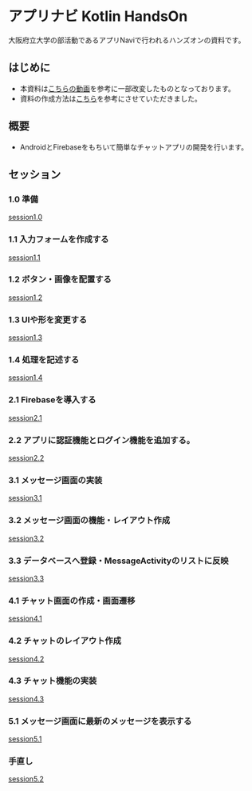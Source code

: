 # アプリナビ Kotlin HandsOn

大阪府立大学の部活動であるアプリNaviで行われるハンズオンの資料です。

## はじめに
- 本資料は[こちらの動画](https://www.youtube.com/watch?v=ihJGxFu2u9Q&list=PL0dzCUj1L5JE-jiBHjxlmXEkQkum_M3R-&index=1)を参考に一部改変したものとなっております。
- 資料の作成方法は[こちら](https://github.com/mixigroup/ios-swiftui-training)を参考にさせていただきました。

## 概要
- AndroidとFirebaseをもちいて簡単なチャットアプリの開発を行います。

## セッション

### 1.0 準備
[session1.0](https://github.com/syota-kawaguchi/AppNavi_Kotlin_ChatApp_HandsOn/tree/session1-prepare)

### 1.1 入力フォームを作成する
[session1.1](https://github.com/syota-kawaguchi/AppNavi_Kotlin_ChatApp_HandsOn/tree/session1.1)

### 1.2 ボタン・画像を配置する
[session1.2](https://github.com/syota-kawaguchi/AppNavi_Kotlin_ChatApp_HandsOn/tree/session1.2)

### 1.3 UIや形を変更する
[session1.3](https://github.com/syota-kawaguchi/AppNavi_Kotlin_ChatApp_HandsOn/tree/session1.3)

### 1.4 処理を記述する
[session1.4](https://github.com/syota-kawaguchi/AppNavi_Kotlin_ChatApp_HandsOn/tree/session1.4)

### 2.1 Firebaseを導入する
[session2.1](https://github.com/syota-kawaguchi/AppNavi_Kotlin_ChatApp_HandsOn/tree/session2.1)

### 2.2 アプリに認証機能とログイン機能を追加する。
[session2.2](https://github.com/syota-kawaguchi/AppNavi_Kotlin_ChatApp_HandsOn/tree/session2.2)

### 3.1 メッセージ画面の実装
[session3.1](https://github.com/syota-kawaguchi/AppNavi_Kotlin_ChatApp_HandsOn/tree/session3.1)

### 3.2 メッセージ画面の機能・レイアウト作成
[session3.2](https://github.com/syota-kawaguchi/AppNavi_Kotlin_ChatApp_HandsOn/tree/session3.2)

### 3.3 データベースへ登録・MessageActivityのリストに反映
[session3.3](https://github.com/syota-kawaguchi/AppNavi_Kotlin_ChatApp_HandsOn/tree/session3.3)

### 4.1 チャット画面の作成・画面遷移
[session4.1](https://github.com/syota-kawaguchi/AppNavi_Kotlin_ChatApp_HandsOn/tree/session4.1)

### 4.2 チャットのレイアウト作成
[session4.2](https://github.com/syota-kawaguchi/AppNavi_Kotlin_ChatApp_HandsOn/tree/session4.2)

### 4.3 チャット機能の実装
[session4.3](https://github.com/syota-kawaguchi/AppNavi_Kotlin_ChatApp_HandsOn/tree/session4.3)

### 5.1 メッセージ画面に最新のメッセージを表示する
[session5.1](https://github.com/syota-kawaguchi/AppNavi_Kotlin_ChatApp_HandsOn/tree/session5.1)

### 手直し
[session5.2](https://github.com/syota-kawaguchi/AppNavi_Kotlin_ChatApp_HandsOn/tree/session5.2)
